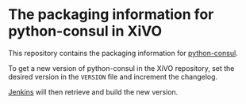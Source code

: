  # The packaging information for python-consul in XiVO

This repository contains the packaging information for
[python-consul](http://python-consul.readthedocs.org).

To get a new version of python-consul in the XiVO repository, set the desired
version in the `VERSION` file and increment the changelog.

[Jenkins](jenkins.xivo.io) will then retrieve and build the new version.
